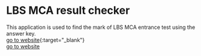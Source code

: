 # LBS MCA result checker
This application is used to find the mark of LBS MCA entrance test using the answer key.<br>
[go to website](https://imsreyas.github.io/lbsMcaMarkChecker/){:target="_blank"}<br>
<a href="https://imsreyas.github.io/lbsMcaMarkChecker/" target="_blank" >go to website</a>
